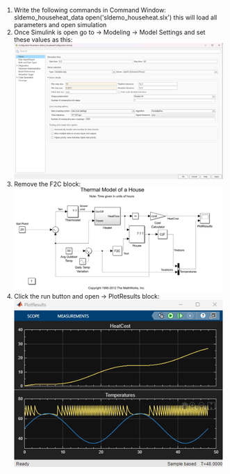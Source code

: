 1. Write the following commands in Command Window:
   sldemo_househeat_data <enter>
   open('sldemo_househeat.slx') <enter>
this will load all parameters and open simulation
2. Once Simulink is open go to -> Modeling -> Model Settings and set these values as this:
![Settings](model_settings_values.png)
3. Remove the F2C block:
![Model#1](modelnr1.png)
4. Click the run button and open -> PlotResults block:
   ![Measuring_results](measuring_results.png)
